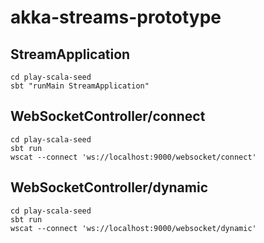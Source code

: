 # akka-streams-prototype

## StreamApplication

```shell
cd play-scala-seed
sbt "runMain StreamApplication"
```

## WebSocketController/connect

```shell
cd play-scala-seed
sbt run
wscat --connect 'ws://localhost:9000/websocket/connect'
```

## WebSocketController/dynamic

```shell
cd play-scala-seed
sbt run
wscat --connect 'ws://localhost:9000/websocket/dynamic'
```
